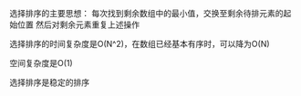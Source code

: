 选择排序的主要思想：
每次找到剩余数组中的最小值，交换至剩余待排元素的起始位置
然后对剩余元素重复上述操作

选择排序的时间复杂度是O(N^2)，在数组已经基本有序时，可以降为O(N)

空间复杂度是O(1)

选择排序是稳定的排序


